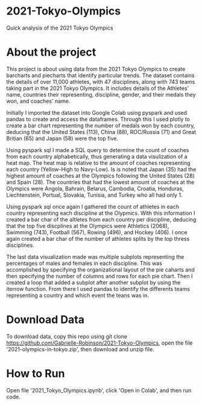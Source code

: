 # 2021-Tokyo-Olympics
Quick analysis of the 2021 Tokyo Olympics

# About the project
This project is about using data from the 2021 Tokyo Olympics to create barcharts and piecharts that identify particular trends. 
The dataset contains the details of over 11,000 athletes, with 47 disciplines, along with 743 teams taking part in the 2021 Tokyo Olympics. It includes details of the Athletes' name, countries their representing, discipline, gender, and their medals they won, and coaches' name.

Initially I imported the dataset into Google Colab using pyspark and used pandas to create and access the dataframes. Through this I used plotly to create a bar chart representing the number of medals won by each country, deducing that the United States (113), China (88), ROC/Russia (71) and Great Britian (65) and Japan (58) were the top five.

Using pyspark sql I made a SQL query to determine the count of coaches from each country alphabetically, thus generating a data visulization of a heat map. The heat map is relative to the amount of coaches representing each country (Yellow-High to Navy-Low). Is is noted that Japan (35) had the highest amount of coaches at the Olympics following the United States (28) and Spain (28). The countries that had the lowest amount of coaches at the Olympics were Angola, Bahrain, Belarus, Cambodia, Croatia, Honduras, Liechtenstein, Portual, Slovakia, Tunisia, and Turkey who all had only 1.

Using pyspark sql once again I gathered the count of athletes in each country representing each discipline at the Olypmics. With this information I created a bar char of the altletes from each country per discipline, deducing that the top five discplines at the Olympics were Athletics (2068), Swimming (743), Football (567), Rowing (496), and Hockey (406). I once again created a bar char of the number of athletes splits by the top thress disciplines.

The last data visualization made was multiple subplots representing the percentages of males and females in each discipline. This was accomplished by specifying the organizational  layout of the pie caharts and then specifying the number of columns and rows for each pie chart. Then I created a loop that added a subplot after another subplot by using the iterrow function. From there I used pandas to identify the differents teams representing a country and which event the teans was in.

# Download Data
To download data, copy this repo using git clone https://github.com/Gabrielle-Robinson/2021-Tokyo-Olympics, open the file '2021-olympics-in-tokyo.zip', then download and unzip file. 

# How to Run
Open file '2021_Tokyo_Olympics.ipynb', click 'Open in Colab', and then run code.
